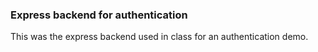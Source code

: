 ### Express backend for authentication

This was the express backend used in class for an authentication demo.